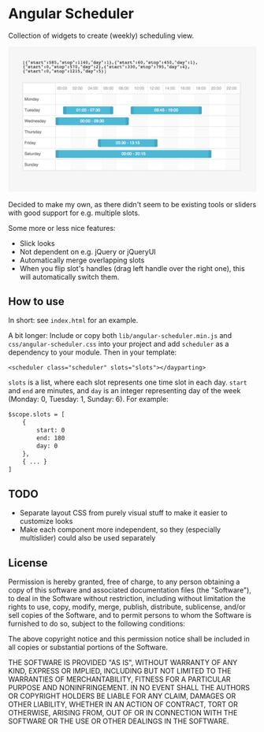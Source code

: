 # Angular Scheduler

Collection of widgets to create (weekly) scheduling view.

![Screenshot of scheduler](screenshot.png)

Decided to make my own, as there didn't seem to be existing tools or sliders with good support for e.g. multiple slots.

Some more or less nice features:

- Slick looks
- Not dependent on e.g. jQuery or jQueryUI
- Automatically merge overlapping slots
- When you flip slot's handles (drag left handle over the right one), this will automatically switch them.

## How to use

In short: see `index.html` for an example.

A bit longer: Include or copy both `lib/angular-scheduler.min.js` and `css/angular-scheduler.css` into your project and add `scheduler` as a dependency to your module. Then in your template:

```
<scheduler class="scheduler" slots="slots"></dayparting>
```

`slots` is a list, where each slot represents one time slot in each day. `start` and `end` are minutes, and `day` is an integer representing day of the week (Monday: 0, Tuesday: 1, Sunday: 6). For example:

```
$scope.slots = [
    {
        start: 0
        end: 180
        day: 0
    },
    { ... }
]
```


## TODO

- Separate layout CSS from purely visual stuff to make it easier to customize looks
- Make each component more independent, so they (especially multislider) could also be used separately


## License

Permission is hereby granted, free of charge, to any person obtaining a copy of this software and associated documentation files (the "Software"), to deal in the Software without restriction, including without limitation the rights to use, copy, modify, merge, publish, distribute, sublicense, and/or sell copies of the Software, and to permit persons to whom the Software is furnished to do so, subject to
the following conditions:

The above copyright notice and this permission notice shall be included in all copies or substantial portions of the Software.

THE SOFTWARE IS PROVIDED "AS IS", WITHOUT WARRANTY OF ANY KIND, EXPRESS OR IMPLIED, INCLUDING BUT NOT LIMITED TO THE WARRANTIES OF MERCHANTABILITY, FITNESS FOR A PARTICULAR PURPOSE AND NONINFRINGEMENT. IN NO EVENT SHALL THE AUTHORS OR COPYRIGHT HOLDERS BE LIABLE FOR ANY CLAIM, DAMAGES OR OTHER LIABILITY, WHETHER IN AN ACTION OF CONTRACT, TORT OR OTHERWISE, ARISING FROM, OUT OF OR IN CONNECTION WITH THE SOFTWARE OR THE USE OR OTHER DEALINGS IN THE SOFTWARE.
